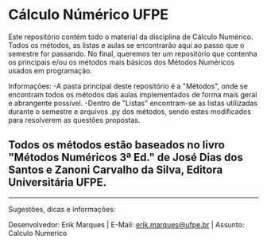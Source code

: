# Cálculo Númérico UFPE
Este repositório contém todo o material da disciplina de Cálculo Numérico. 
Todos os métodos, as listas e aulas se encontrarão aqui ao passo que o semestre for passando. No final, queremos ter um repositório que contenha os principais e/ou os métodos mais básicos dos Métodos Numéricos usados em programação.

Informações:
-A pasta principal deste repositório é a "Métodos", onde se encontram todos os métodos das aulas implementados de forma mais geral e abrangente possível.
-Dentro de "Listas" encontram-se as listas utilizadas durante o semestre e arquivos .py dos métodos, sendo estes modificados para resolverem as questões propostas.

## Todos os métodos estão baseados no livro "Métodos Numéricos 3ª Ed." de José Dias dos Santos e Zanoni Carvalho da Silva, Editora Universitária UFPE.
--------------------------------------------------------------------------------------------------------------------------------
Sugestões, dicas e informações:

Desenvolvedor: Erik Marques | 
E-Mail: erik.marques@ufpe.br | 
Assunto: Calculo Numerico
